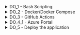 <details>
<summary>DO_1 - Bash Scripting</summary>

1. Build docker

```
docker build  --progress=plain  -t devops_intern_leernd007_image .
```

2. Run docker. <br>Put your private key into **~/.ssh/id_rsa**
  
```
docker run -v $PWD/backup:/root/backup --env SSH_PRV_KEY="$(cat ~/.ssh/id_rsa)" --env MAX_BACKUPS="3" --env BACKUP_RUNS="10" devops_intern_leernd007_image
```
</details>

<details>
<summary>DO_2 - Docker/Docker Compose</summary>

1. In console run command:

```
docker-compose  up --build
```

2. In a browser open:

```
http://localhost
```
3. Congratulations.<br>
   ![screen](./screenshots/DO_2/img.png)
</details>

<details>
<summary>DO_3 - GitHub Actions</summary>

1. Run workflow manually<br>
   1.1 Run **Backup. Create and push to artifacts**
   ```
   gh workflow run "Backup. Create and push to artifacts" --ref <branch_name>
   ```
   1.2 Run **Backend. Test, build and push to artifacts**
   ```
   gh workflow run "Backend. Test, build and push to artifacts" --ref <branch_name>
   ```
   1.3 Run **Nginx. Build and push to artifacts**
   ```
   gh workflow run "Nginx. Build and push to artifacts" --ref <branch_name>
   ```
   1.3 Run **Frontend. Test, build and push to artifacts**
   ```
   gh workflow run "Frontend. Test, build and push to artifacts" --ref <branch_name>
   ```
</details>

<details>

<summary>DO_4_1 - Azure Portal</summary><br>
    <table>
        <tr>
            <td>
                <details>
<summary>Azure Container Registry (ACR) configuration</summary>


- Click **Create container registry** button <br><br>
  ![screen](./screenshots/DO_4_1/ACR/step1.png)
- **Basics**. Azure Container Registry allows you to build, store, and manage container images and artifacts in a private registry for all types of container deployments. <br><br>
  ![screen](./screenshots/DO_4_1/ACR/step2.png)
- **Networking**. You can connect to this registry either publicly, via public IP addresses, or privately, using a private endpoint. <br><br>
  ![screen](./screenshots/DO_4_1/ACR/step3.png)
- **Encryption**. Azure Container Registry service encryption protects your data at rest. Azure Container Registry encrypts your images and other artifacts when they're pushed to your registry and automatically decrypts when you pull them. <br><br>
  ![screen](./screenshots/DO_4_1/ACR/step4.png)
- **Tags**. Tags are name/value pairs that enable you to categorize resources and view consolidated billing by applying the same tag to multiple resources and resource groups. <br><br>
  ![screen](./screenshots/DO_4_1/ACR/step5.png)
- **Review + Create**. <br><br>
  ![screen](./screenshots/DO_4_1/ACR/step6.png)
- Click **Create** button and after a few seconds, the ACR will be ready to use. <br><br>
  ![screen](./screenshots/DO_4_1/ACR/step7.png)
  </details>
  </td>
  </tr>
    </table>
    <table>
        <tr>
            <td>
                <details>
<summary>Storage Account (SA) configuration</summary>


- Click **Create storage account** button <br><br>
  ![screen](./screenshots/DO_4_1/StorageAccount/step1.png)
- **Basics**. Azure Storage is a Microsoft-managed service providing cloud storage that is highly available, secure, durable, scalable, and redundant. <br><br>
  ![screen](./screenshots/DO_4_1/StorageAccount/step2.png)
- **Advanced**. Configure advanced options for your storage. <br><br>
  ![screen](./screenshots/DO_4_1/StorageAccount/step3.png)
- **Networking**. Configure networking options for your storage. <br><br>
  ![screen](./screenshots/DO_4_1/StorageAccount/step4.png)
- **Data protection**. Protect your data from accidental or erroneous deletion or modification. <br><br>
  ![screen](./screenshots/DO_4_1/StorageAccount/step5.png)
- **Encryption**. Your data is encrypted by default using Microsoft-managed keys. For additional control over your data, encrypt using customer-managed keys via the Azure Key Vault. <br><br>
  ![screen](./screenshots/DO_4_1/StorageAccount/step6.png)
- **Tags**. Tags are name/value pairs that enable you to categorize resources and view consolidated billing by applying the same tag to multiple resources and resource groups. <br><br>
  ![screen](./screenshots/DO_4_1/StorageAccount/step7.png)
- **Review**. <br><br>
  ![screen](./screenshots/DO_4_1/StorageAccount/step8.png)
- Click **Create** button and after a couple of seconds Storage Account will be ready for using. <br><br>
  ![screen](./screenshots/DO_4_1/StorageAccount/step9.png)
  </details>
  </td>
  </tr>
    </table>
    <table>
        <tr>
            <td>
                <details>
<summary>Virtual Machine (VM) configuration</summary>


- An Azure **virtual machine** gives you the flexibility of virtualization without having to buy and maintain the physical hardware that runs it. <br><br>
  ![screen](./screenshots/DO_4_1/VM/step1.png)
- **Basics**. Create a virtual machine that runs Linux or Windows. Select an image from Azure marketplace or use your own customized image. <br><br>
  ![screen](./screenshots/DO_4_1/VM/step2.png)
- **Disks**. Azure VMs have one operating system disk and a temporary disk for short-term storage. You can attach additional data disks. The size of the VM determines the type of storage you can use and the number of data disks allowed. <br><br>
  ![screen](./screenshots/DO_4_1/VM/step3.png)
- **Networking**. Define network connectivity for your virtual machine by configuring network interface card (NIC) settings. You can control ports, inbound and outbound connectivity with security group rules, or place behind an existing load balancing solution. <br><br>
  ![screen](./screenshots/DO_4_1/VM/step4.png)
- **Management**. Configure management options for your VM. <br><br>
  ![screen](./screenshots/DO_4_1/VM/step5.png)
- **Monitoring**. Configure monitoring options for your VM. <br><br>
  ![screen](./screenshots/DO_4_1/VM/step6.png)
- **Advanced**. Add additional configuration, agents, scripts or applications via virtual machine extensions or cloud-init. <br><br>
  ![screen](./screenshots/DO_4_1/VM/step7.png)
- **Tags**. Tags are name/value pairs that enable you to categorize resources and view consolidated billing by applying the same tag to multiple resources and resource groups. <br><br>
  ![screen](./screenshots/DO_4_1/VM/step8.png)
- Review + create. <br><br>
  ![screen](./screenshots/DO_4_1/VM/step9.png)
- Click **Create** button and after a couple of seconds the virtual machine will be ready for using. <br><br>
  ![screen](./screenshots/DO_4_1/VM/step10.png)
- Let's configure DNS for our just created vm. Click as on the screen bellow <br><br>
  ![screen](./screenshots/DO_4_1/VM/step11.png)
- Specify any DNS name as you wish <br><br>
  ![screen](./screenshots/DO_4_1/VM/step12.png)
  </details>
  </td>
  </tr>
    </table>
</details>

<details>
<summary>DO_5 - Deploy the application</summary>

1. Build docker images

```
docker compose --file docker-compose-prod.yaml  up  -d --build
```

2. APP Ip address

```
20.79.165.230
```

2. APP DNS name

```
my-virtual-machine-dns.germanywestcentral.cloudapp.azure.com
```
</details>
